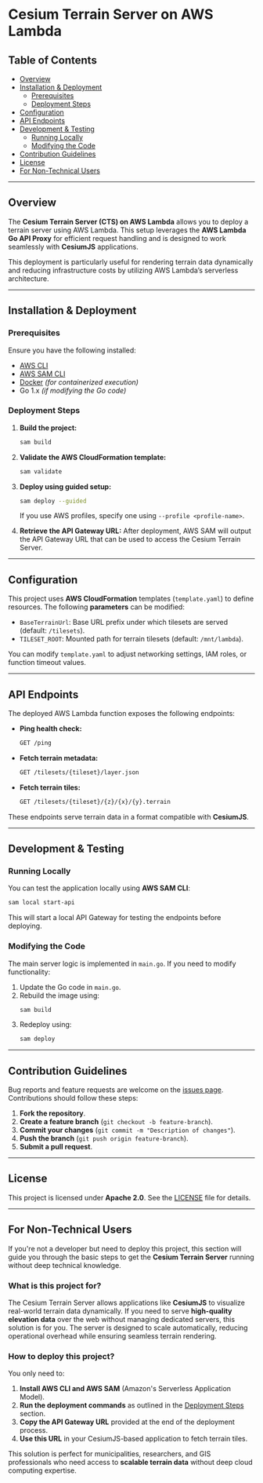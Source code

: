 # Cesium Terrain Server on AWS Lambda

## Table of Contents

- [Overview](#overview)
- [Installation & Deployment](#installation--deployment)
  - [Prerequisites](#prerequisites)
  - [Deployment Steps](#deployment-steps)
- [Configuration](#configuration)
- [API Endpoints](#api-endpoints)
- [Development & Testing](#development--testing)
  - [Running Locally](#running-locally)
  - [Modifying the Code](#modifying-the-code)
- [Contribution Guidelines](#contribution-guidelines)
- [License](#license)
- [For Non-Technical Users](#for-non-technical-users)

---

## Overview

The **Cesium Terrain Server (CTS) on AWS Lambda** allows you to deploy a terrain server using AWS Lambda. This setup leverages the **AWS Lambda Go API Proxy** for efficient request handling and is designed to work seamlessly with **CesiumJS** applications.

This deployment is particularly useful for rendering terrain data dynamically and reducing infrastructure costs by utilizing AWS Lambda’s serverless architecture.

---

## Installation & Deployment

### Prerequisites

Ensure you have the following installed:
- [AWS CLI](https://aws.amazon.com/cli/)
- [AWS SAM CLI](https://aws.amazon.com/serverless/sam/)
- [Docker](https://docs.docker.com/get-docker/) *(for containerized execution)*
- Go 1.x *(if modifying the Go code)*

### Deployment Steps

1. **Build the project:**
   ```sh
   sam build
   ```

2. **Validate the AWS CloudFormation template:**
   ```sh
   sam validate
   ```

3. **Deploy using guided setup:**
   ```sh
   sam deploy --guided
   ```
   If you use AWS profiles, specify one using `--profile <profile-name>`.

4. **Retrieve the API Gateway URL:**
   After deployment, AWS SAM will output the API Gateway URL that can be used to access the Cesium Terrain Server.

---

## Configuration

This project uses **AWS CloudFormation** templates (`template.yaml`) to define resources.
The following **parameters** can be modified:
- `BaseTerrainUrl`: Base URL prefix under which tilesets are served (default: `/tilesets`).
- `TILESET_ROOT`: Mounted path for terrain tilesets (default: `/mnt/lambda`).

You can modify `template.yaml` to adjust networking settings, IAM roles, or function timeout values.

---

## API Endpoints

The deployed AWS Lambda function exposes the following endpoints:
- **Ping health check:**
  ```sh
  GET /ping
  ```
- **Fetch terrain metadata:**
  ```sh
  GET /tilesets/{tileset}/layer.json
  ```
- **Fetch terrain tiles:**
  ```sh
  GET /tilesets/{tileset}/{z}/{x}/{y}.terrain
  ```

These endpoints serve terrain data in a format compatible with **CesiumJS**.

---

## Development & Testing

### Running Locally

You can test the application locally using **AWS SAM CLI**:
```sh
sam local start-api
```
This will start a local API Gateway for testing the endpoints before deploying.

### Modifying the Code

The main server logic is implemented in `main.go`. If you need to modify functionality:
1. Update the Go code in `main.go`.
2. Rebuild the image using:
   ```sh
   sam build
   ```
3. Redeploy using:
   ```sh
   sam deploy
   ```

---

## Contribution Guidelines

Bug reports and feature requests are welcome on the [issues page](https://github.com/dymaxionlabs/cesiumts-lambda). Contributions should follow these steps:

1. **Fork the repository**.
2. **Create a feature branch** (`git checkout -b feature-branch`).
3. **Commit your changes** (`git commit -m "Description of changes"`).
4. **Push the branch** (`git push origin feature-branch`).
5. **Submit a pull request**.

---

## License

This project is licensed under **Apache 2.0**. See the [LICENSE](LICENSE) file for details.

---

## For Non-Technical Users

If you're not a developer but need to deploy this project, this section will guide you through the basic steps to get the **Cesium Terrain Server** running without deep technical knowledge.

### **What is this project for?**
The Cesium Terrain Server allows applications like **CesiumJS** to visualize real-world terrain data dynamically. If you need to serve **high-quality elevation data** over the web without managing dedicated servers, this solution is for you. The server is designed to scale automatically, reducing operational overhead while ensuring seamless terrain rendering.

### **How to deploy this project?**
You only need to:
1. **Install AWS CLI and AWS SAM** (Amazon's Serverless Application Model).
2. **Run the deployment commands** as outlined in the [Deployment Steps](#deployment-steps) section.
3. **Copy the API Gateway URL** provided at the end of the deployment process.
4. **Use this URL** in your CesiumJS-based application to fetch terrain tiles.

This solution is perfect for municipalities, researchers, and GIS professionals who need access to **scalable terrain data** without deep cloud computing expertise.
